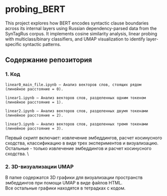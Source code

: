 # probing_BERT
This project explores how BERT encodes syntactic clause boundaries across its internal layers using Russian dependency-parsed data from the SynTagRus corpus. It implements cosine similarity analysis, linear probing with multiclass/binary classifiers, and UMAP visualization to identify layer-specific syntactic patterns. 

## Содержание репозитория 
### 1. Код

    linear0_main_file.ipynb – Анализ векторов слов, стоящих рядом (линейное расстояние = 0).

    linear1.ipynb – Анализ векторов слов, разделенных одним токеном (линейное расстояние = 1).

    linear2.ipynb – Анализ векторов слов, разделенных двумя токенами (линейное расстояние = 2).

    linear3.ipynb – Анализ векторов слов, разделенных тремя токенами (линейное расстояние = 3).

Первый скрипт включает: извлечение эмбеддингов, расчет косинусного сходства, классификацию в виде трех экспериментов и визуализацию. Остальные - только извлечение эмбеддингов и расчет косинусного сходства. \
### 2. 3D-визуализации UMAP 
В папке содержатся 3D графики для визуализации пространств эмбеддингов при помощи UMAP в виде файлов HTML. \
Все остальные графики находятся в тетрадках с кодом.
